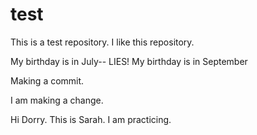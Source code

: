 # test

This is a test repository.
I like this repository.

My birthday is in July-- LIES! My birthday is in September

Making a commit.

I am making a change.

Hi Dorry. This is Sarah. I am practicing.
